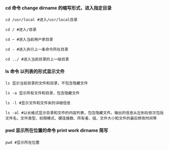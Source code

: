 #### cd 命令 change dirname 的缩写形式，进入指定目录

```
cd /usr/local #进入/usr/local目录

cd / #进入/目录

cd ~ #进入当前用户家目录

cd - #进入执行上一条命令所在目录

cd ../ #进入当前目录的上一级目录

```

#### ls 命令 以列表的形式显示文件

```
ls 显示当前目录的文件和目录，不包含隐藏文件

ls -a 显示所有文件和目录，包含隐藏文件

ls -l #显示文件和文件夹的详细信息

ls -al #以长格式显示目录和文件的内容列表，包含隐藏文件。输出的信息从左到右依次包括文件名，文件类型、权限模式、硬连接数、所有者、组、文件大小和文件的最后修改时间等
```

#### pwd 显示所在位置的命令 print work dirname 简写

```
pwd #显示所在位置
```
